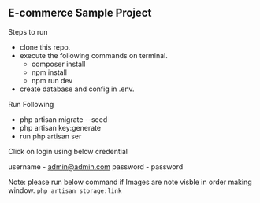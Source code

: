 ## E-commerce Sample Project

Steps to run

- clone this repo.
- execute the following commands on terminal.
    - composer install
    - npm install
    - npm run dev
- create database and config in .env.

Run Following

- php artisan migrate --seed
- php artisan key:generate
- run php artisan ser

Click on login using below credential

username - admin@admin.com
password - password

Note: please run below command if Images are note visble in order making window.
`php artisan storage:link`
